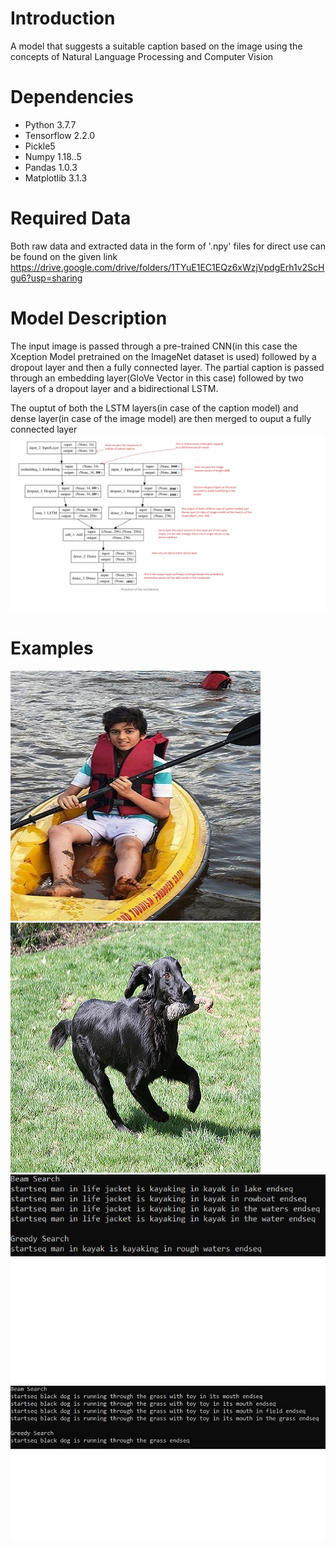 # Introduction
A model that suggests a suitable caption based on the image using the concepts of Natural Language Processing and Computer Vision

# Dependencies
* Python 3.7.7
* Tensorflow 2.2.0
* Pickle5
* Numpy 1.18..5
* Pandas 1.0.3
* Matplotlib 3.1.3

# Required Data
Both raw data and extracted data in the form of '.npy' files for direct use can be found on the given link
https://drive.google.com/drive/folders/1TYuE1EC1EQz6xWzjVpdgErh1v2ScHgu6?usp=sharing

# Model Description
The input image is passed through a pre-trained CNN(in this case the Xception Model pretrained on the ImageNet dataset is used) followed by a dropout layer and then a fully connected layer. The partial caption is passed through an embedding layer(GloVe Vector in this case) followed by two layers of a dropout layer and a bidirectional LSTM.

The ouptut of both the LSTM layers(in case of the caption model) and dense layer(in case of the image model) are then merged to ouput a fully connected layer
![Model](/Images/Model.jpg)

# Examples
![Example1](/Images/Example1.jpg)         ![Example2](/Images/Example2.jpg)
![Caption1](/Images/Caption1.jpg)           ![Caption2](/Images/Caption2.jpg)
